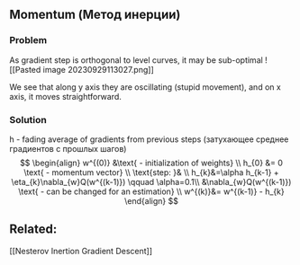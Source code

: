 ## Momentum (Метод инерции)

### Problem
As gradient step is orthogonal to level curves, it may be sub-optimal
![[Pasted image 20230929113027.png]]

We see that along y axis they are oscillating (stupid movement), and on x axis, it moves straightforward.

### Solution
h - fading average of gradients from previous steps (затухающее среднее градиентов с прошлых шагов)
$$
\begin{align}
w^{(0)} &\text{ - initialization of weights} \\
h_{0} &= 0 \text{ - momentum vector} \\
\text{step: }& \\
h_{k}&=\alpha h_{k-1} + \eta_{k}\nabla_{w}Q(w^{(k-1)}) \qquad \alpha=0.1\\ 
&\nabla_{w}Q(w^{(k-1)}) \text{ - can be changed for an estimation} \\
w^{(k)}&= w^{(k-1)} - h_{k}
\end{align}
$$

## Related:
[[Nesterov Inertion Gradient Descent]]